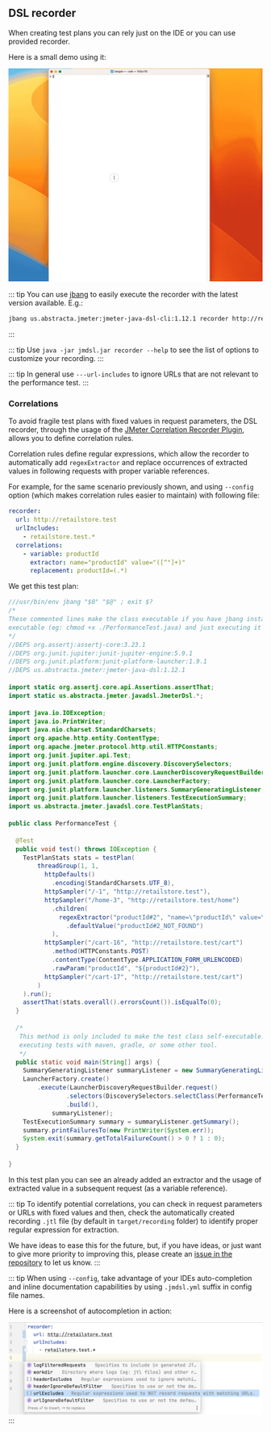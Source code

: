 ## DSL recorder

When creating test plans you can rely just on the IDE or you can use provided recorder. 

Here is a small demo using it:

![jmdsl recorder demo](./jmdsl-recorder.gif)

::: tip
You can use [jbang](https://www.jbang.dev/documentation/guide/latest/index.html) to easily execute the recorder with the latest version available. E.g.:

```bash
jbang us.abstracta.jmeter:jmeter-java-dsl-cli:1.12.1 recorder http://retailstore.test
```
:::

::: tip
Use `java -jar jmdsl.jar recorder --help` to see the list of options to customize your recording.
:::

::: tip
In general use `---url-includes` to ignore URLs that are not relevant to the performance test.
:::

### Correlations

To avoid fragile test plans with fixed values in request parameters, the DSL recorder, through the usage of the [JMeter Correlation Recorder Plugin](https://github.com/Blazemeter/CorrelationRecorder), allows you to define correlation rules.

Correlation rules define regular expressions, which allow the recorder to automatically add `regexExtractor` and replace occurrences of extracted values in following requests with proper variable references.

For example, for the same scenario previously shown, and using `--config` option (which makes correlation rules easier to maintain) with following file:

```yaml
recorder:
  url: http://retailstore.test
  urlIncludes:
    - retailstore.test.*
  correlations:
    - variable: productId
      extractor: name="productId" value="([^"]+)"
      replacement: productId=(.*)
```

We get this test plan:

```java
///usr/bin/env jbang "$0" "$@" ; exit $?
/*
These commented lines make the class executable if you have jbang installed by making the file
executable (eg: chmod +x ./PerformanceTest.java) and just executing it with ./PerformanceTest.java
*/
//DEPS org.assertj:assertj-core:3.23.1
//DEPS org.junit.jupiter:junit-jupiter-engine:5.9.1
//DEPS org.junit.platform:junit-platform-launcher:1.9.1
//DEPS us.abstracta.jmeter:jmeter-java-dsl:1.12.1

import static org.assertj.core.api.Assertions.assertThat;
import static us.abstracta.jmeter.javadsl.JmeterDsl.*;

import java.io.IOException;
import java.io.PrintWriter;
import java.nio.charset.StandardCharsets;
import org.apache.http.entity.ContentType;
import org.apache.jmeter.protocol.http.util.HTTPConstants;
import org.junit.jupiter.api.Test;
import org.junit.platform.engine.discovery.DiscoverySelectors;
import org.junit.platform.launcher.core.LauncherDiscoveryRequestBuilder;
import org.junit.platform.launcher.core.LauncherFactory;
import org.junit.platform.launcher.listeners.SummaryGeneratingListener;
import org.junit.platform.launcher.listeners.TestExecutionSummary;
import us.abstracta.jmeter.javadsl.core.TestPlanStats;

public class PerformanceTest {

  @Test
  public void test() throws IOException {
    TestPlanStats stats = testPlan(
        threadGroup(1, 1,
          httpDefaults()
            .encoding(StandardCharsets.UTF_8),
          httpSampler("/-1", "http://retailstore.test"),
          httpSampler("/home-3", "http://retailstore.test/home")
            .children(
              regexExtractor("productId#2", "name=\"productId\" value=\"([^\"]+)\"")
                .defaultValue("productId#2_NOT_FOUND")
            ),
          httpSampler("/cart-16", "http://retailstore.test/cart")
            .method(HTTPConstants.POST)
            .contentType(ContentType.APPLICATION_FORM_URLENCODED)
            .rawParam("productId", "${productId#2}"),
          httpSampler("/cart-17", "http://retailstore.test/cart")
        )
    ).run();
    assertThat(stats.overall().errorsCount()).isEqualTo(0);
  }

  /*
   This method is only included to make the test class self-executable. You can remove it when
   executing tests with maven, gradle, or some other tool.
   */
  public static void main(String[] args) {
    SummaryGeneratingListener summaryListener = new SummaryGeneratingListener();
    LauncherFactory.create()
        .execute(LauncherDiscoveryRequestBuilder.request()
                .selectors(DiscoverySelectors.selectClass(PerformanceTest.class))
                .build(),
            summaryListener);
    TestExecutionSummary summary = summaryListener.getSummary();
    summary.printFailuresTo(new PrintWriter(System.err));
    System.exit(summary.getTotalFailureCount() > 0 ? 1 : 0);
  }

}
```

In this test plan you can see an already added an extractor and the usage of extracted value in a subsequent request (as a variable reference).

::: tip
To identify potential correlations, you can check in request parameters or URLs with fixed values and then, check the automatically created recording `.jtl` file (by default in `target/recording` folder) to identify proper regular expression for extraction. 

We have ideas to ease this for the future, but, if you have ideas, or just want to give more priority to improving this, please create an [issue in the repository](https://github.com/abstracta/jmeter-java-dsl/issues) to let us know.
:::

::: tip
When using `--config`, take advantage of your IDEs auto-completion and inline documentation capabilities by using `.jmdsl.yml` suffix in config file names.

Here is a screenshot of autocompletion in action:

![Config file IDE autocomplete](./config-ide-autocomplete.png)
:::